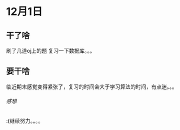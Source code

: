 # 12月1日
## 干了啥
刷了几道oj上的题
复习一下数据库。。。
## 要干啥
临近期末感觉变得紧张了，复习的时间会大于学习算法的时间，有点迷。。。
###### 感想 
:(继续努力。。。。
